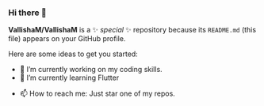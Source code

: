 ### Hi there 👋


**VallishaM/VallishaM** is a ✨ _special_ ✨ repository because its `README.md` (this file) appears on your GitHub profile.

Here are some ideas to get you started:

- 🔭 I’m currently working on my coding skills.
- 🌱 I’m currently learning Flutter
<!--- - 💬 Ask me about ...-->
- 📫 How to reach me: Just star one of my repos.
<!--- ⚡ Fun fact: ...
-->
